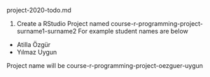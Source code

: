project-2020-todo.md

1. Create a RStudio Project named course-r-programming-project-surname1-surname2
For example student names are below
- Atilla Özgür
- Yılmaz Uygun

Project name will be course-r-programming-project-oezguer-uygun

